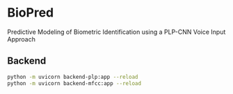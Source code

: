 # BioPred
Predictive Modeling of Biometric Identification using a PLP-CNN Voice Input Approach

## Backend
```bash
python -m uvicorn backend-plp:app --reload
python -m uvicorn backend-mfcc:app --reload
```